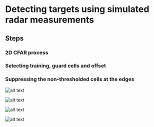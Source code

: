 # Detecting targets using simulated radar measurements

## Steps

### 2D CFAR process

### Selecting training, guard cells and offset

### Suppressing the non-thresholded cells at the edges


![alt text](../graphs/range_1st_FFT.png)

![alt text](../graphs/range_doppler_map_1.png)

![alt text](../graphs/range_doppler_map_2.png)

![alt text](../graphs/CA-CFAR.png)
